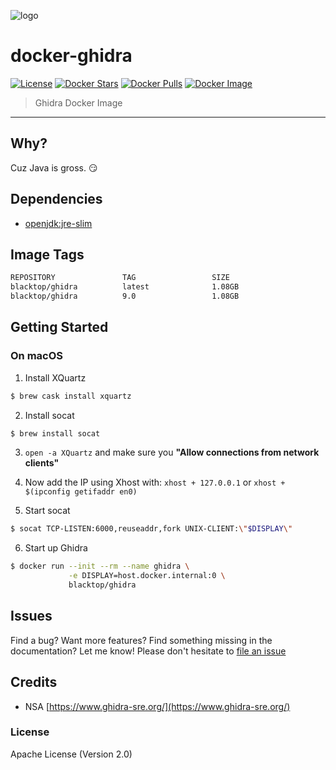 ![logo](https://raw.githubusercontent.com/blacktop/docker-ghidra/master/ghidra.png)

# docker-ghidra

[![License](https://img.shields.io/badge/licence-Apache%202.0-blue.svg)](LICENSE) [![Docker Stars](https://img.shields.io/docker/stars/blacktop/ghidra.svg)](https://hub.docker.com/r/blacktop/ghidra/) [![Docker Pulls](https://img.shields.io/docker/pulls/blacktop/ghidra.svg)](https://hub.docker.com/r/blacktop/ghidra/) [![Docker Image](https://img.shields.io/badge/docker%20image-1.28GB-blue.svg)](https://hub.docker.com/r/blacktop/ghidra/)

> Ghidra Docker Image

---

## Why?

Cuz Java is gross. :smirk:

## Dependencies

- [openjdk:jre-slim](https://hub.docker.com/_/openjdk)

## Image Tags

```bash
REPOSITORY               TAG                 SIZE
blacktop/ghidra          latest              1.08GB
blacktop/ghidra          9.0                 1.08GB
```

## Getting Started

### On macOS

1. Install XQuartz

```bash
$ brew cask install xquartz
```

2. Install socat

```bash
$ brew install socat
```

3. `open -a XQuartz` and make sure you **"Allow connections from network clients"**

4. Now add the IP using Xhost with: `xhost + 127.0.0.1` or `xhost + $(ipconfig getifaddr en0)`

5. Start socat

```bash
$ socat TCP-LISTEN:6000,reuseaddr,fork UNIX-CLIENT:\"$DISPLAY\"
```

6. Start up Ghidra

```bash
$ docker run --init --rm --name ghidra \
             -e DISPLAY=host.docker.internal:0 \
             blacktop/ghidra
```

## Issues

Find a bug? Want more features? Find something missing in the documentation? Let me know! Please don't hesitate to [file an issue](https://github.com/blacktop/docker-ghidra/issues/new)

## Credits

- NSA [https://www.ghidra-sre.org/](https://www.ghidra-sre.org/)

### License

Apache License (Version 2.0)
